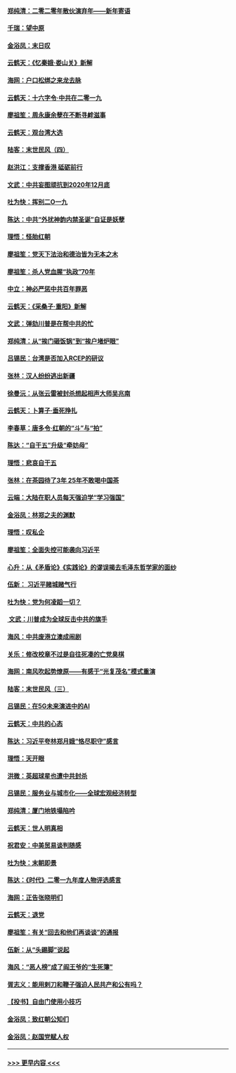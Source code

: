 #### [郑纯清：二零二零年散伙演弃年——新年寄语](../pages/nsc993/n11754195.md?t=12301330) 
#### [千瑞：望中原](../pages/nsc993/n11754159.md?t=12301330) 
#### [金浴凤：末日叹](../pages/nsc993/n11752359.md?t=12301330) 
#### [云鹤天：《忆秦娥‧娄山关》新解](../pages/nsc993/n11752348.md?t=12301330) 
#### [海网：户口松绑之来龙去脉](../pages/nsc993/n11752328.md?t=12301330) 
#### [云鹤天：十六字令‧中共在二零一九](../pages/nsc993/n11752305.md?t=12301330) 
#### [廖祖笙：周永康余孽在不断寻衅滋事](../pages/nsc993/n11751013.md?t=12301330) 
#### [云鹤天：观台湾大选](../pages/nsc993/n11751007.md?t=12301330) 
#### [陆客：末世民风（四）](../pages/nsc993/n11749203.md?t=12301330) 
#### [赵洪江：支撑香港 砥砺前行](../pages/nsc993/n11748482.md?t=12301330) 
#### [文武：中共妄图顽抗到2020年12月底](../pages/nsc993/n11748446.md?t=12301330) 
#### [吐为快：挥别二O一九](../pages/nsc993/n11748411.md?t=12301330) 
#### [陈达：中共“外扰神韵内禁圣诞”自证是妖孽](../pages/nsc993/n11748226.md?t=12301330) 
#### [理悟：怪胎红朝](../pages/nsc993/n11748206.md?t=12301330) 
#### [廖祖笙：党天下法治和德治皆为无本之木](../pages/nsc993/n11748135.md?t=12301330) 
#### [廖祖笙：杀人党血腥“执政”70年](../pages/nsc993/n11745144.md?t=12301330) 
#### [中立：神必严惩中共百年罪恶](../pages/nsc993/n11744970.md?t=12301330) 
#### [云鹤天：《采桑子‧重阳》新解](../pages/nsc993/n11744948.md?t=12301330) 
#### [文武：弹劾川普是在帮中共的忙](../pages/nsc993/n11744758.md?t=12301330) 
#### [郑纯清：从“挨门砸饭锅”到“挨户堵炉眼”](../pages/nsc993/n11744745.md?t=12301330) 
#### [吕锡民：台湾是否加入RCEP的研议](../pages/nsc993/n11744701.md?t=12301330) 
#### [张林：汉人纷纷逃出新疆](../pages/nsc993/n11743530.md?t=12301330) 
#### [徐曼沅：从张云雷被封杀想起相声大师吴兆南](../pages/nsc993/n11741816.md?t=12301330) 
#### [云鹤天：卜算子‧垂死挣扎](../pages/nsc993/n11739956.md?t=12301330) 
#### [李春草：唐多令‧红朝的“斗”与“拍”](../pages/nsc993/n11739830.md?t=12301330) 
#### [陈达：“自干五”升级“牵妨母”](../pages/nsc993/n11739724.md?t=12301330) 
#### [理悟：悲哀自干五](../pages/nsc993/n11739547.md?t=12301330) 
#### [张林：在茶园待了3年 25年不敢喝中国茶](../pages/nsc993/n11739240.md?t=12301330) 
#### [云端：大陆在职人员每天强迫学“学习强国”](../pages/nsc993/n11738735.md?t=12301330) 
#### [金浴凤：林郑之夫的渊默](../pages/nsc993/n11737735.md?t=12301330) 
#### [理悟：叹私企](../pages/nsc993/n11737715.md?t=12301330) 
#### [廖祖笙：全面失控可能袭向习近平](../pages/nsc993/n11737704.md?t=12301330) 
#### [心升：从《矛盾论》《实践论》的谬误揭去毛泽东哲学家的面纱](../pages/nsc993/n11736962.md?t=12301330) 
#### [伍新： 习近平赌城赌气行](../pages/nsc993/n11736929.md?t=12301330) 
#### [吐为快：党为何凌蹈一切？](../pages/nsc993/n11736915.md?t=12301330) 
#### [ 文武：川普成为全球反击中共的旗手](../pages/nsc993/n11736882.md?t=12301330) 
#### [海风：中共废港立澳成闹剧](../pages/nsc993/n11735857.md?t=12301330) 
#### [关乐：修改校章不过是自往死凑的亡党臭棋](../pages/nsc993/n11735097.md?t=12301330) 
#### [海网：南风吹起势燎原——有感于“光复茂名”模式重演](../pages/nsc993/n11732308.md?t=12301330) 
#### [陆客：末世民风（三）](../pages/nsc993/n11732211.md?t=12301330) 
#### [吕锡民：在5G未来演进中的AI](../pages/nsc993/n11730010.md?t=12301330) 
#### [云鹤天：中共的心态](../pages/nsc993/n11729906.md?t=12301330) 
#### [陈达：习近平夸林郑月娥“恪尽职守”感言](../pages/nsc993/n11729881.md?t=12301330) 
#### [理悟：天开眼](../pages/nsc993/n11729699.md?t=12301330) 
#### [洪微：英超球星也遭中共封杀](../pages/nsc993/n11727243.md?t=12301330) 
#### [吕锡民：服务业与城市化——全球宏观经济转型](../pages/nsc993/n11725845.md?t=12301330) 
#### [郑纯清：厦门地铁塌陷吟](../pages/nsc993/n11725813.md?t=12301330) 
#### [云鹤天：世人明真相](../pages/nsc993/n11725621.md?t=12301330) 
#### [祝君安：中美贸易谈判随感](../pages/nsc993/n11725609.md?t=12301330) 
#### [吐为快：末朝即景](../pages/nsc993/n11723365.md?t=12301330) 
#### [陈达：《时代》二零一九年度人物评选感言](../pages/nsc993/n11723337.md?t=12301330) 
#### [海网：正告张晓明们](../pages/nsc993/n11723228.md?t=12301330) 
#### [云鹤天：退党](../pages/nsc993/n11723056.md?t=12301330) 
#### [廖祖笙：有关“回去和他们再谈谈”的通报](../pages/nsc993/n11722442.md?t=12301330) 
#### [伍新：从“头踢脚”说起](../pages/nsc993/n11722429.md?t=12301330) 
#### [海风：“恶人榜”成了阎王爷的“生死簿”](../pages/nsc993/n11722272.md?t=12301330) 
#### [胥志义：能用剌刀和鞭子强迫人民共产和公有吗？](../pages/nsc993/n11720569.md?t=12301330) 
#### [【投书】自由门使用小技巧](../pages/nsc993/n11720180.md?t=12301330) 
#### [金浴凤：致红朝公知们](../pages/nsc993/n11720563.md?t=12301330) 
#### [金浴凤：赵国党赋人权](../pages/nsc993/n11720533.md?t=12301330) 

----
#### [ >>> 更早内容 <<< ](../indexes/nsc993-earlier.md)
